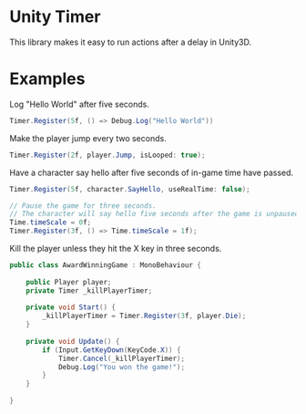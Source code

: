 # Unity Timer

This library makes it easy to run actions after a delay in Unity3D.

# Examples

Log "Hello World" after five seconds.

```c#
Timer.Register(5f, () => Debug.Log("Hello World"))
```

Make the player jump every two seconds.

```c#
Timer.Register(2f, player.Jump, isLooped: true);
```

Have a character say hello after five seconds of in-game time have passed.

```c#
Timer.Register(5f, character.SayHello, useRealTime: false);

// Pause the game for three seconds.
// The character will say hello five seconds after the game is unpaused(eight seconds in real-time).
Time.timeScale = 0f;
Timer.Register(3f, () => Time.timeScale = 1f);
```

Kill the player unless they hit the X key in three seconds.

```c#
public class AwardWinningGame : MonoBehaviour {
    
    public Player player;
    private Timer _killPlayerTimer;
    
    private void Start() {
        _killPlayerTimer = Timer.Register(3f, player.Die);
    }
    
    private void Update() {
        if (Input.GetKeyDown(KeyCode.X)) {
            Timer.Cancel(_killPlayerTimer);
            Debug.Log("You won the game!");
        }
    }
    
}
```
